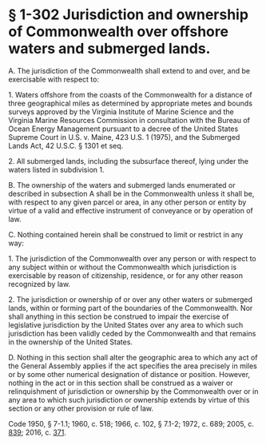 # § 1-302 Jurisdiction and ownership of Commonwealth over offshore waters and submerged lands.

<p>A. The jurisdiction of the Commonwealth shall extend to and over, and be exercisable with respect to:</p><p>1. Waters offshore from the coasts of the Commonwealth for a distance of three geographical miles as determined by appropriate metes and bounds surveys approved by the Virginia Institute of Marine Science and the Virginia Marine Resources Commission in consultation with the Bureau of Ocean Energy Management pursuant to a decree of the United States Supreme Court in U.S. v. Maine, 423 U.S. 1 (1975), and the Submerged Lands Act, 42 U.S.C. § 1301 et seq.</p><p>2. All submerged lands, including the subsurface thereof, lying under the waters listed in subdivision 1.</p><p>B. The ownership of the waters and submerged lands enumerated or described in subsection A shall be in the Commonwealth unless it shall be, with respect to any given parcel or area, in any other person or entity by virtue of a valid and effective instrument of conveyance or by operation of law.</p><p>C. Nothing contained herein shall be construed to limit or restrict in any way:</p><p>1. The jurisdiction of the Commonwealth over any person or with respect to any subject within or without the Commonwealth which jurisdiction is exercisable by reason of citizenship, residence, or for any other reason recognized by law.</p><p>2. The jurisdiction or ownership of or over any other waters or submerged lands, within or forming part of the boundaries of the Commonwealth. Nor shall anything in this section be construed to impair the exercise of legislative jurisdiction by the United States over any area to which such jurisdiction has been validly ceded by the Commonwealth and that remains in the ownership of the United States.</p><p>D. Nothing in this section shall alter the geographic area to which any act of the General Assembly applies if the act specifies the area precisely in miles or by some other numerical designation of distance or position. However, nothing in the act or in this section shall be construed as a waiver or relinquishment of jurisdiction or ownership by the Commonwealth over or in any area to which such jurisdiction or ownership extends by virtue of this section or any other provision or rule of law.</p><p>Code 1950, § 7-1.1; 1960, c. 518; 1966, c. 102, § 7.1-2; 1972, c. 689; 2005, c. <a href='http://lis.virginia.gov/cgi-bin/legp604.exe?051+ful+CHAP0839'>839</a>; 2016, c. <a href='http://lis.virginia.gov/cgi-bin/legp604.exe?161+ful+CHAP0371'>371</a>.</p>